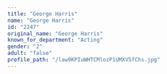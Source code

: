 ```yaml
---
title: "George Harris"
name: "George Harris"
id: "2247"
original_name: "George Harris"
known_for_department: "Acting"
gender: "2"
adult: "false"
profile_path: "/law9KPIuWHTCMlozP1UMXV5fChs.jpg"
---
```

